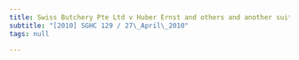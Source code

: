 ```yaml
---
title: Swiss Butchery Pte Ltd v Huber Ernst and others and another suit
subtitle: "[2010] SGHC 129 / 27\_April\_2010"
tags: null

---
```


